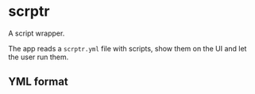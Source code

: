 # scrptr

A script wrapper.

The app reads a <code>scrptr.yml</code> file with scripts, show them on the UI and let the user run them.

## YML format

